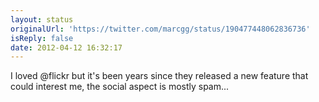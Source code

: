```yaml
---
layout: status
originalUrl: 'https://twitter.com/marcgg/status/190477448062836736'
isReply: false
date: 2012-04-12 16:32:17
---
```


I loved @flickr but it's been years since they released a new feature that could interest me, the social aspect is mostly spam...
